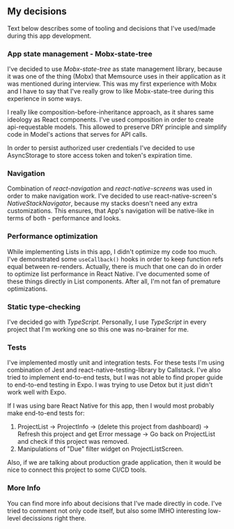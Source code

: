 ## My decisions

Text below describes some of tooling and decisions that I've used/made during this app development.


### App state management - Mobx-state-tree

I've decided to use *Mobx-state-tree* as state management library, because it was one of the thing (Mobx) that Memsource uses in their application as it was mentioned during interview. This was my first experience with Mobx and I have to say that I've really grow to like Mobx-state-tree during this experience in some ways.

I really like composition-before-inheritance approach, as it shares same ideology as React components. I've used composition in order to create api-requestable models. This allowed to preserve DRY principle and simplify code in Model's actions that serves for API calls.

In order to persist authorized user credentials I've decided to use AsyncStorage to store access token and token's expiration time.

### Navigation

Combination of *react-navigation* and *react-native-screens* was used in order to make navigation work. I've decided to use react-native-screen's *NativeStackNavigator*, because my stacks doesn't need any extra customizations. This ensures, that App's navigation will be native-like in terms of both - performance and looks. 


### Performance optimization

While implementing Lists in this app, I didn't optimize my code too much. I've demonstrated some `useCallback()` hooks in order to keep function refs equal between re-renders. Actually, there is much that one can do in order to optimize list performance in React Native. I've documented some of these things directly in List components. After all, I'm not fan of premature optimizations.


### Static type-checking

I've decided go with *TypeScript*. Personally, I use *TypeScript* in every project that I'm working one so this one was no-brainer for me.


### Tests

I've implemented mostly unit and integration tests. For these tests I'm using combination of Jest and react-native-testing-library by Callstack. I've also tried to implement end-to-end tests, but I was not able to find proper guide to end-to-end testing in Expo. I was trying to use Detox but it just didn't work well with Expo.

If I was using bare React Native for this app, then I would most probably make end-to-end tests for:

1. ProjectList -> ProjectInfo -> (delete this project from dashboard) -> Refresh this project and get Error message -> Go back on ProjectList and check if this project was removed.
2. Manipulations of "Due" filter widget on ProjectListScreen.

Also, if we are talking about production grade application, then it would be nice to connect this project to some CI/CD tools.


### More Info

You can find more info about decisions that I've made directly in code. I've tried to comment not only code itself, but also some IMHO interesting low-level decissions right there.